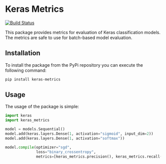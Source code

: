 # Keras Metrics

[![Build Status][BuildStatus]](https://travis-ci.org/netrack/keras-metrics)

This package provides metrics for evaluation of Keras classification models.
The metrics are safe to use for batch-based model evaluation.

## Installation

To install the package from the PyPi repository you can execute the following
command:
```sh
pip install keras-metrics
```

## Usage

The usage of the package is simple:
```python
import keras
import keras_metrics

model = models.Sequential()
model.add(keras.layers.Dense(1, activation="sigmoid", input_dim=2))
model.add(keras.layers.Dense(1, activation="softmax"))

model.compile(optimizer="sgd",
              loss="binary_crossentropy",
              metrics=[keras_metrics.precision(), keras_metrics.recall()])
```

[BuildStatus]: https://travis-ci.org/netrack/keras-metrics.svg?branch=master
